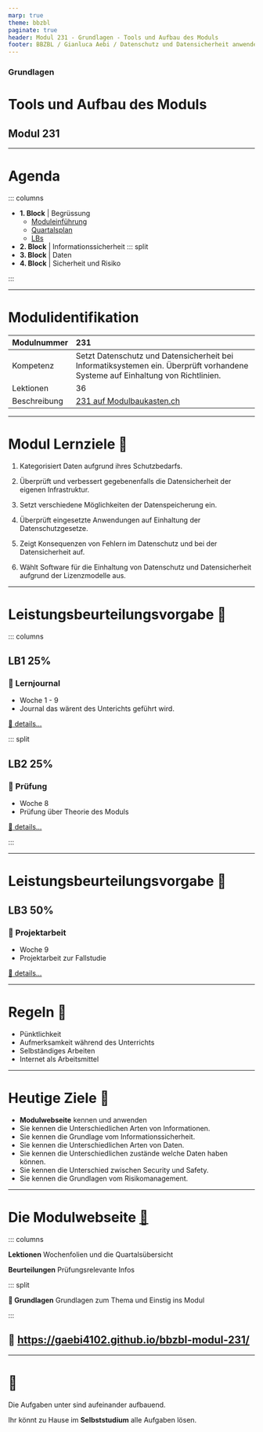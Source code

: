 ```yaml
---
marp: true
theme: bbzbl
paginate: true
header: Modul 231 - Grundlagen - Tools und Aufbau des Moduls
footer: BBZBL / Gianluca Aebi / Datenschutz und Datensicherheit anwenden
---
```


<!-- _class: big center -->
### Grundlagen
# Tools und Aufbau des Moduls
## Modul 231

---


# Agenda

::: columns

- **1. Block**  | Begrüssung 
    - [Moduleinführung](https://gaebi4102.github.io/bbzbl-modul-231/docs/)
    - [Quartalsplan](https://gaebi4102.github.io/bbzbl-modul-231/docs/)
    - [LBs](https://gaebi4102.github.io/bbzbl-modul-231/docs/02%20beurteilungen)
- **2. Block** | Informationssicherheit
::: split
- **3. Block** | Daten
- **4. Block** | Sicherheit und Risiko

:::

---

# Modulidentifikation

| Modulnummer | 231 |
|:--------------- | :--------------- |
| Kompetenz | Setzt Datenschutz und Datensicherheit bei Informatiksystemen ein. Überprüft vorhandene Systeme auf Einhaltung von Richtlinien. |
| Lektionen | 36 |
| Beschreibung | [231 auf Modulbaukasten.ch](https://www.modulbaukasten.ch/module/231/1/de-DE?title=Datenschutz-und-Datensicherheit-anwenden) |

---

# Modul Lernziele :dart:

1. Kategorisiert Daten aufgrund ihres Schutzbedarfs. 

2. Überprüft und verbessert gegebenenfalls die Datensicherheit der eigenen Infrastruktur.

3. Setzt verschiedene Möglichkeiten der Datenspeicherung ein.

4. Überprüft eingesetzte Anwendungen auf Einhaltung der Datenschutzgesetze.

5. Zeigt Konsequenzen von Fehlern im Datenschutz und bei der Datensicherheit auf.

6. Wählt Software für die Einhaltung von Datenschutz und Datensicherheit aufgrund der Lizenzmodelle aus.

---

# Leistungsbeurteilungsvorgabe :muscle: 

::: columns

## LB1 25%

### :pencil: Lernjournal

- Woche 1 - 9 
- Journal das wärent des Unterichts geführt wird.

[:link: details...](https://gaebi4102.github.io/bbzbl-modul-231/docs/02%20beurteilungen/lb1)


::: split

## LB2 25%

### :pencil: Prüfung

- Woche 8
- Prüfung über Theorie des Moduls

[:link: details...](https://gaebi4102.github.io/bbzbl-modul-231/docs/02%20beurteilungen/lb2)

:::

---

# Leistungsbeurteilungsvorgabe :muscle: 

## LB3 50%

### :pencil: Projektarbeit 

- Woche 9
- Projektarbeit zur Fallstudie 

[:link: details...](https://gaebi4102.github.io/bbzbl-modul-231/docs/02%20beurteilungen/lb3)



---

<!-- _class: big -->

# Regeln :cop: 

- Pünktlichkeit
- Aufmerksamkeit während des Unterrichts
- Selbständiges Arbeiten
- Internet als Arbeitsmittel

---

<!-- _class: big -->

# Heutige Ziele :dart:

- **Modulwebseite** kennen und anwenden
- Sie kennen die Unterschiedlichen Arten von Informationen.
- Sie kennen die Grundlage vom Informationssicherheit.
- Sie kennen die Unterschiedlichen Arten von Daten.
- Sie kennen die Unterschiedlichen zustände welche Daten haben können.
- Sie kennen die Unterschied zwischen Security und Safety.
- Sie kennen die Grundlagen vom Risikomanagement.

---

# Die Modulwebseite  [:link:](https://gaebi4102.github.io/bbzbl-modul-231/)

<!-- - **Faktenblatt**: Übersicht über alle Themen  -->
<!-- - **INB21A**: Quartalübersicht und Wochenpräsentationen -->

::: columns

**Lektionen**
Wochenfolien und die Quartalsübersicht

**Beurteilungen** 
Prüfungsrelevante Infos 

::: split

**:pencil: Grundlagen**
Grundlagen zum Thema und Einstig ins Modul

:::

## :link: https://gaebi4102.github.io/bbzbl-modul-231/

---

<!-- _class: big center -->

# :superhero: 

Die Aufgaben unter sind aufeinander aufbauend. 

Ihr könnt zu Hause im **Selbststudium** alle Aufgaben lösen.
